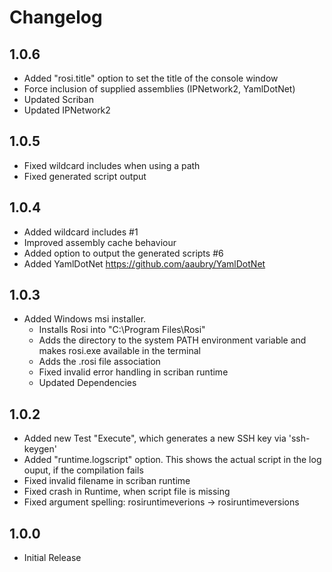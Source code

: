 # Changelog

## 1.0.6
- Added "rosi.title" option to set the title of the console window
- Force inclusion of supplied assemblies (IPNetwork2, YamlDotNet)
- Updated Scriban
- Updated IPNetwork2

## 1.0.5
- Fixed wildcard includes when using a path
- Fixed generated script output

## 1.0.4
- Added wildcard includes #1
- Improved assembly cache behaviour
- Added option to output the generated scripts #6
- Added YamlDotNet https://github.com/aaubry/YamlDotNet

## 1.0.3
- Added Windows msi installer.
  - Installs Rosi into "C:\Program Files\Rosi\"
  - Adds the directory to the system PATH environment variable and makes rosi.exe available in the terminal
  - Adds the .rosi file association
  - Fixed invalid error handling in scriban runtime
  - Updated Dependencies

## 1.0.2
- Added new Test "Execute", which generates a new SSH key via 'ssh-keygen' 
- Added "runtime.logscript" option. This shows the actual script in the log ouput, if the compilation fails
- Fixed invalid filename in scriban runtime
- Fixed crash in Runtime, when script file is missing
- Fixed argument spelling: rosiruntimeverions -> rosiruntimeversions

## 1.0.0
- Initial Release
